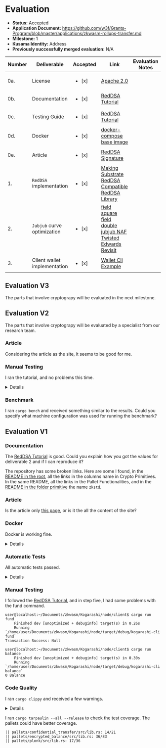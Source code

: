 
# Evaluation

- **Status:** Accepted
- **Application Document:** https://github.com/w3f/Grants-Program/blob/master/applications/zkwasm-rollups-transfer.md
- **Milestone:** 1
- **Kusama Identity:** Address
- **Previously successfully merged evaluation:** N/A

| Number | Deliverable | Accepted | Link | Evaluation Notes |
| ------ | ----------- | -------- | ---- |----------------- |
| 0a. | License | <ul><li>[x] </li></ul>| [Apache 2.0](https://github.com/KogarashiNetwork/Kogarashi/blob/master/LICENSE) | |
| 0b. | Documentation | <ul><li>[x] </li></ul>| [RedDSA Tutorial](https://kogarashinetwork.github.io/Kogarashi/tutorial/reddsa_wallet/)| |
| 0c. | Testing Guide | <ul><li>[x] </li></ul>| [RedDSA Tutorial](https://kogarashinetwork.github.io/Kogarashi/tutorial/reddsa_wallet/)| |
| 0d. | Docker | <ul><li>[x] </li></ul>| [docker-compose](https://github.com/KogarashiNetwork/Kogarashi/blob/master/docker-compose.yml) [base image](https://github.com/KogarashiNetwork/Kogarashi/tree/master/docker) | |
| 0e. | Article | <ul><li>[x] </li></ul>| [RedDSA Signature](https://kogarashinetwork.github.io/Kogarashi/technical/reddsa_signature/)|  |
| 1. | `RedDSA` implementation | <ul><li>[x] </li></ul>| [Making Substrate RedDSA Compatible](https://github.com/KogarashiNetwork/zksubstrate/compare/49a4103...95f493c) [RedDSA Library](https://github.com/KogarashiNetwork/Kogarashi/tree/master/primitive/redjubjub) |  |
| 2. | `Jubjub` curve optimization | <ul><li>[x] </li></ul>| [field square](https://github.com/KogarashiNetwork/Kogarashi/pull/64) [field double](https://github.com/KogarashiNetwork/Kogarashi/pull/63) [jubjub NAF](https://github.com/KogarashiNetwork/Kogarashi/pull/60) [Twisted Edwards Revisit](https://github.com/KogarashiNetwork/Kogarashi/pull/68) |  |
|3. | Client wallet implementation | <ul><li>[x] </li></ul>| [Wallet Cli Example](https://github.com/KogarashiNetwork/Kogarashi/tree/master/node/client) |  |

## Evaluation V3

The parts that involve cryptograpy will be evaluated in the next milestone. 

## Evaluation V2

The parts that involve cryptograpy will be evaluated by a specialist from our research team. 

### Article

Considering the article as the site, it seems to be good for me.

### Manual Testing

I ran the tutorial, and no problems this time.

<details>

```
user@localhost:~/Documents/zkwasm/Kogarashi/node/client$ cargo run balance
	Finished dev [unoptimized + debuginfo] target(s) in 0.28s
 	Running `/home/user/Documents/zkwasm/Kogarashi/node/target/debug/kogarashi-cli balance`
0 Balance

user@localhost:~/Documents/zkwasm/Kogarashi/node/client$ cargo run fund
	Finished dev [unoptimized + debuginfo] target(s) in 0.29s
 	Running `/home/user/Documents/zkwasm/Kogarashi/node/target/debug/kogarashi-cli fund`
Transaction Success: String("0xe0d0316cacdf955c921481ef14e72a96fa3a7c658485f14b9b56b1920a62c168")

user@localhost:~/Documents/zkwasm/Kogarashi/node/client$ cargo run balance
	Finished dev [unoptimized + debuginfo] target(s) in 0.28s
 	Running `/home/user/Documents/zkwasm/Kogarashi/node/target/debug/kogarashi-cli balance`
1000000000000 Balance

user@localhost:~/Documents/zkwasm/Kogarashi/node/client$ cargo run balance Bob
	Finished dev [unoptimized + debuginfo] target(s) in 0.26s
 	Running `/home/user/Documents/zkwasm/Kogarashi/node/target/debug/kogarashi-cli balance Bob`
1152921504606846976 Balance

user@localhost:~/Documents/zkwasm/Kogarashi/node/client$ cargo run transfer Bob 1000
	Finished dev [unoptimized + debuginfo] target(s) in 0.34s
 	Running `/home/user/Documents/zkwasm/Kogarashi/node/target/debug/kogarashi-cli transfer Bob 1000`
Transaction Success: String("0x06d73d8bd15743d8e8380a058c35bf5be12f895de5ed4a7cef734dbd8bb0fdb8")

user@localhost:~/Documents/zkwasm/Kogarashi/node/client$ cargo run balance Bob
	Finished dev [unoptimized + debuginfo] target(s) in 0.32s
 	Running `/home/user/Documents/zkwasm/Kogarashi/node/target/debug/kogarashi-cli balance Bob`
1152921504606847976 Balance

user@localhost:~/Documents/zkwasm/Kogarashi/node/client$ cargo run balance
	Finished dev [unoptimized + debuginfo] target(s) in 0.27s
 	Running `/home/user/Documents/zkwasm/Kogarashi/node/target/debug/kogarashi-cli balance`
999874998858 Balance
```

</details>

### Benchmark

I ran `cargo bench` and received something similar to the results. Could you specify what machine configuration was used for running the benchmark?

## Evaluation V1

### Documentation

The [RedDSA Tutorial](https://kogarashinetwork.github.io/Kogarashi/tutorial/reddsa_wallet/) is good. Could you explain how you got the values for deliverable 2 and if I can reproduce it?

The repository has some broken links. Here are some I found, in the [README in the root](https://github.com/KogarashiNetwork/Kogarashi/blob/master/README.md), all the links in the columns name in Crypto Primitives. In the same README, all the links in the Pallet Functionalities, and in the [README in the folder primitive](https://github.com/KogarashiNetwork/Kogarashi/tree/master/primitive) the name `zkstd`.

### Article

Is the article only [this page](https://kogarashinetwork.github.io/Kogarashi/technical/reddsa_signature/), or is it the all the content of the site? 

### Docker

Docker is working fine.

<details>

```
user@localhost:~/Documents/zkwasm/Kogarashi$ docker compose up
[+] Running 4/4
 ✔ kogarashi 3 layers [⣿⣿⣿]  	0B/0B  	Pulled                    	52.8s
   ✔ 31e352740f53 Pull complete                                        	4.8s
   ✔ 6fc10cc2f7e9 Pull complete                                       	49.9s
   ✔ d39adfd3c03d Pull complete                                       	50.3s
[+] Running 2/2
 ✔ Network kogarashi_default  Created                                  	0.1s
 ✔ Container kogarashi    	Created                                  	6.0s
Attaching to kogarashi
kogarashi  | 2023-08-08 10:59:57 It isn't safe to expose RPC publicly without a proxy server that filters available set of RPC methods.    
kogarashi  | 2023-08-08 10:59:57 Substrate Node    
kogarashi  | 2023-08-08 10:59:57 ✌️  version 3.0.0-9dfdb5c-x86_64-linux-musl    
kogarashi  | 2023-08-08 10:59:57 ❤️  by Kogarashi Dev Team <https://github.com/KogarashiNetwork/Kogarashi>, 2017-2023    
kogarashi  | 2023-08-08 10:59:57 📋 Chain specification: Development    
kogarashi  | 2023-08-08 10:59:57 🏷 Node name: last-flight-5189    
kogarashi  | 2023-08-08 10:59:57 👤 Role: AUTHORITY    
kogarashi  | 2023-08-08 10:59:57 💾 Database: RocksDb at /root/.local/share/kogarashi/chains/dev/db    
kogarashi  | 2023-08-08 10:59:57 ⛓  Native runtime: kogarashi-node-100 (kogarashi-node-1.tx1.au1)    
kogarashi  | 2023-08-08 10:59:57 🔨 Initializing Genesis block/state (state: 0x034a…f04c, header-hash: 0x8ce7…8d0d)    
kogarashi  | 2023-08-08 10:59:57 👴 Loading GRANDPA authority set from genesis on what appears to be first startup.    
kogarashi  | 2023-08-08 10:59:57 ⏱  Loaded block-time = 6000 milliseconds from genesis on first-launch    
kogarashi  | 2023-08-08 10:59:57 Using default protocol ID "sup" because none is configured in the chain specs    
kogarashi  | 2023-08-08 10:59:57 🏷 Local node identity is: 12D3KooWEjrwPHbeuPTRrqWSYTByBxSMBtPy27z1nJujW7tJ3N2p    
kogarashi  | 2023-08-08 10:59:57 📦 Highest known block at #0    
kogarashi  | 2023-08-08 10:59:57 〽️ Prometheus server started at 127.0.0.1:9615    
kogarashi  | 2023-08-08 10:59:57 Listening for new connections on 127.0.0.1:9944.    
kogarashi  | 2023-08-08 11:00:00 🙌 Starting consensus session on top of parent 0x8ce769583cad2b8a6853624ab2e23d97c22fb58852ca6a5b42ce36c10f618d0d    
kogarashi  | 2023-08-08 11:00:00 🎁 Prepared block for proposing at 1 [hash: 0xb741ac228827d6a996f9a9a98c00400945e9b20599940ab6a82a59cc7958bca6; parent_hash: 0x8ce7…8d0d; extrinsics (1): [0xfc12…8f05]]    
kogarashi  | 2023-08-08 11:00:00 🔖 Pre-sealed block for proposal at 1. Hash now 0x8d1de5647a9a7378dffcb14dd38b6aaff243a1ecd6c7716924743f490c7ea6b2, previously 0xb741ac228827d6a996f9a9a98c00400945e9b20599940ab6a82a59cc7958bca6.    
kogarashi  | 2023-08-08 11:00:00 ✨ Imported #1 (0x8d1d…a6b2)    
kogarashi  | 2023-08-08 11:00:00 🙌 Starting consensus session on top of parent 0x8d1de5647a9a7378dffcb14dd38b6aaff243a1ecd6c7716924743f490c7ea6b2    
kogarashi  | 2023-08-08 11:00:00 🎁 Prepared block for proposing at 2 [hash: 0xfb8836a9fc4d2676f10650984274a1cc176adb6a12c1702c81f5ca10183f3320; parent_hash: 0x8d1d…a6b2; extrinsics (1): [0xdd1e…5885]]    
kogarashi  | 2023-08-08 11:00:00 🔖 Pre-sealed block for proposal at 2. Hash now 0x474ddb146b685fd3eb3465ef510763cd1a6916fbb13a672be9f965373ecdeedb, previously 0xfb8836a9fc4d2676f10650984274a1cc176adb6a12c1702c81f5ca10183f3320.    
kogarashi  | 2023-08-08 11:00:00 ✨ Imported #2 (0x474d…eedb)    
kogarashi  | 2023-08-08 11:00:02 💤 Idle (0 peers), best: #2 (0x474d…eedb), finalized #0 (0x8ce7…8d0d), ⬇ 0 ⬆ 0    
```

</details>

### Automatic Tests

All automatic tests passed.

<details>

```
 	Running unittests src/lib.rs (target/release/deps/bls_12_381-06a39bc13b8ce55b)

running 63 tests
test fqn::tests::fq12_field_subtraction_test ... ok
test fqn::tests::fq12_field_comparator_test ... ok
test fqn::tests::fq12_field_addition_test ... ok
test fqn::tests::fq12_field_inversion_test ... ok
test fqn::tests::fq2_field_subtraction_test ... ok
test fqn::tests::fq2_field_addition_test ... ok
test fqn::tests::fq2_mul_nonresidue_test ... ok
test fqn::tests::fq2_field_comparator_test ... ok
test fqn::tests::fq2_field_inversion_test ... ok
test fqn::tests::fq12_field_squaring_test ... ok
test fr::tests::bls12_381_scalar_addition_test ... ok
test fqn::tests::fq6_field_addition_test ... ok
test fr::tests::bls12_381_scalar_comparator_test ... ok
test fr::tests::bls12_381_scalar_inversion_test ... ok
test fqn::tests::fq12_field_multiplication_test ... ok
test fr::tests::test_root_of_unity ... ok
test fqn::tests::fq2_field_squaring_test ... ok
test fr::tests::test_sqrt ... ok
test fqn::tests::fq6_field_comparator_test ... ok
test fr::tests::bls12_381_scalar_subtraction_test ... ok
test g1::tests::bls12_381_affine_identity_test ... ok
test g1::tests::bls12_381_affine_is_on_curve_test ... ok
test fqn::tests::fq6_field_inversion_test ... ok
test g1::tests::bls12_381_affine_doubling_test ... ok
test g1::tests::bls12_381_mix_addition_test ... ok
test g1::tests::bls12_381_affine_scalar_test ... ok
test fr::tests::bls12_381_scalar_squaring_test ... ok
test g1::tests::bls12_381_coordinate_transformation_test ... ok
test g1::tests::bls12_381_affine_addition_test ... ok
test g1::tests::bls12_381_projective_identity_test ... ok
test g1::tests::bls12_381_projective_is_on_curve_test ... ok
test g1::tests::bls12_381_mix_doubling_test ... ok
test g1::tests::bls_operations ... ok
test g1::tests::test_batch_normalize ... ok
test g1::tests::bls12_381_mix_scalar_test ... ok
test g1::tests::bls12_381_projective_doubling_test ... ok
test g2::tests::bls12_381_affine_identity_test ... ok
test g2::tests::bls12_381_affine_is_on_curve_test ... ok
test g1::tests::bls12_381_projective_scalar_test ... ok
test g2::tests::bls12_381_affine_doubling_test ... ok
test g2::tests::bls12_381_mix_addition_test ... ok
test g2::tests::bls12_381_affine_scalar_test ... ok
test fqn::tests::fq6_field_subtraction_test ... ok
test fr::tests::bls12_381_scalar_multiplication_test ... ok
test g2::tests::bls12_381_coordinate_transformation_test ... ok
test g1::tests::bls12_381_projective_addition_test ... ok
test g2::tests::bls12_381_projective_is_on_curve_test ... ok
test g2::tests::bls12_381_projective_identity_test ... ok
test g2::tests::bls12_381_mix_doubling_test ... ok
test g2::tests::bls12_381_mix_scalar_test ... ok
test g2::tests::bls12_381_projective_doubling_test ... ok
test g2::tests::bls12_381_projective_scalar_test ... ok
test g2::tests::bls12_381_affine_addition_test ... ok
test g2::tests::bls12_381_projective_addition_test ... ok
test fqn::tests::fq2_field_multiplication_test ... ok
test fqn::tests::fq6_field_squaring_test ... ok
test fqn::tests::fq6_mul_nonresidue_test ... ok
test fqn::tests::fq6_mul_by_1_test ... ok
test fqn::tests::fq6_field_multiplication_test ... ok
test fqn::tests::fq6_mul_by_01_test ... ok
test fqn::tests::fq12_frobenius_map_test ... ok
test fqn::tests::fq12_mul_by_014_test ... ok
test fr::tests::test_serde ... ok

test result: ok. 63 passed; 0 failed; 0 ignored; 0 measured; 0 filtered out; finished in 3.46s

 	Running unittests src/lib.rs (target/release/deps/confidential_transfer-322d2378c31978be)

running 2 tests
test mock::__construct_runtime_integrity_test::runtime_integrity_tests ... ok
test tests::plonk_test::confidential_transfer_test ... ok

test result: ok. 2 passed; 0 failed; 0 ignored; 0 measured; 0 filtered out; finished in 22.97s

 	Running tests/multi_scalar_multiplication.rs (target/release/deps/multi_scalar_multiplication-f1d735a9f990367e)

running 1 test
test multi_scalar_multiplication_test ... ok

test result: ok. 1 passed; 0 failed; 0 ignored; 0 measured; 0 filtered out; finished in 0.02s

 	Running tests/pairing.rs (target/release/deps/pairing-8dace37104badd3a)

running 5 tests
test final_exp_test ... ok
test generator_pairing_test ... ok
test unitary_test ... ok
test pairing_test ... ok
test multi_miller_loop_test ... ok

test result: ok. 5 passed; 0 failed; 0 ignored; 0 measured; 0 filtered out; finished in 0.09s

 	Running unittests src/lib.rs (target/release/deps/jub_jub-961c0998509eb491)

running 22 tests
test curve::tests::jubjub_affine_is_on_curve_test ... ok
test curve::tests::jubjub_affine_identity_test ... ok
test curve::tests::jubjub_projective_is_on_curve_test ... ok
test curve::tests::jubjub_projective_identity_test ... ok
test curve::tests::jubjub_mix_addition_test ... ok
test curve::tests::jubjub_mix_doubling_test ... ok
test fp::tests::test_from_hex ... ok
test curve::tests::jubjub_mix_scalar_test ... ok
test curve::tests::jubjub_projective_scalar_test ... ok
test curve::tests::jubjub_affine_scalar_test ... ok
test curve::tests::jubjub_affine_doubling_test ... ok
test curve::tests::jubjub_projective_doubling_test ... ok
test curve::tests::jubjub_coordinate_transformation_test ... ok
test curve::tests::jubjub_projective_addition_test ... ok
test curve::tests::jubjub_affine_addition_test ... ok
test fp::tests::fp_field_addition_test ... ok
test fp::tests::fp_field_comparator_test ... ok
test fp::tests::fp_field_subtraction_test ... ok
test fp::tests::fp_field_inversion_test ... ok
test fp::tests::fp_field_squaring_test ... ok
test fp::tests::fp_field_multiplication_test ... ok
test curve::tests::test_serde ... ok

test result: ok. 22 passed; 0 failed; 0 ignored; 0 measured; 0 filtered out; finished in 0.22s

 	Running unittests src/lib.rs (target/release/deps/pallet_encrypted_balance-6e83e95ac9001f82)

running 7 tests
test tests_composite::__construct_runtime_integrity_test::runtime_integrity_tests ... ok
test tests_local::__construct_runtime_integrity_test::runtime_integrity_tests ... ok
test tests_composite::force_transfer_works ... ok
test tests_local::emit_events ... ok
test tests_composite::balance_transfer_works ... ok
test tests_local::balance_transfer_works ... ok
test tests_local::force_transfer_works ... ok

test result: ok. 7 passed; 0 failed; 0 ignored; 0 measured; 0 filtered out; finished in 0.00s

 	Running unittests src/lib.rs (target/release/deps/pallet_plonk-cc53559983d424a3)

running 4 tests
test mock::__construct_runtime_integrity_test::runtime_integrity_tests ... ok
test tests::__construct_runtime_integrity_test::runtime_integrity_tests ... ok
test tests::plonk_test::trusted_setup ... ok
test tests::plonk_test::default_test ... ok

test result: ok. 4 passed; 0 failed; 0 ignored; 0 measured; 0 filtered out; finished in 1.64s

 	Running unittests src/lib.rs (target/release/deps/poly_commit-1b2f1616d91641d6)

running 4 tests
test fft::tests::fft_multiplication_test ... ok
test poly::tests::polynomial_scalar ... ok
test poly::tests::polynomial_division_test ... ok
test fft::tests::fft_transformation_test ... ok

test result: ok. 4 passed; 0 failed; 0 ignored; 0 measured; 0 filtered out; finished in 0.05s

 	Running unittests src/lib.rs (target/release/deps/red_jubjub-c6a6b5a67c02e51f)

running 1 test
test tests::signature_test ... ok

test result: ok. 1 passed; 0 failed; 0 ignored; 0 measured; 0 filtered out; finished in 0.79s

 	Running unittests src/lib.rs (target/release/deps/she_elgamal-d486b7af26b891d1)

running 3 tests
test tests::test_elgamal ... ok
test tests::test_encrypt_decrypt ... ok
test tests::test_homomorphic ... ok

test result: ok. 3 passed; 0 failed; 0 ignored; 0 measured; 0 filtered out; finished in 0.04s

 	Running unittests src/lib.rs (target/release/deps/zero_plonk-a9760c0893416cc9)

running 8 tests
test bit_iterator::test::test_bit_iterator8 ... ok
test permutation::test::test_permutation_compute_sigmas ... ok
test permutation::test::test_permutation_format ... ok
test util::test::test_batch_inversion ... ok
test permutation::test::test_basic_slow_permutation_poly ... ok
test commitment_scheme::kzg10::srs::test::test_powers_of ... ok
test permutation::test::test_permutation_compute_sigmas_only_left_wires ... ok
test commitment_scheme::kzg10::key::test::test_basic_commit ... ok

test result: ok. 8 passed; 0 failed; 0 ignored; 0 measured; 0 filtered out; finished in 0.01s

 	Running tests/boolean.rs (target/release/deps/boolean-26ce70c1522f478c)

running 2 tests
test boolean_works ... ok
test select_works ... ok

test result: ok. 2 passed; 0 failed; 0 ignored; 0 measured; 0 filtered out; finished in 0.39s

 	Running tests/decomposition.rs (target/release/deps/decomposition-30be669cf7fee5df)

running 1 test
test decomposition_works ... ok

test result: ok. 1 passed; 0 failed; 0 ignored; 0 measured; 0 filtered out; finished in 1.72s

 	Running tests/ecc.rs (target/release/deps/ecc-7a8c1b6f87efd377)

running 3 tests
test add_point_works ... ok
test mul_generator_works ... ok
test mul_point_works ... ok

test result: ok. 3 passed; 0 failed; 0 ignored; 0 measured; 0 filtered out; finished in 4.84s

 	Running tests/logic.rs (target/release/deps/logic-66f07de980c4e9ba)

running 2 tests
test logic_and_works ... ok
test logic_xor_works ... ok

test result: ok. 2 passed; 0 failed; 0 ignored; 0 measured; 0 filtered out; finished in 0.84s

 	Running tests/range.rs (target/release/deps/range-ef4bc6459f40d00f)

running 1 test
test range_works ... ok

test result: ok. 1 passed; 0 failed; 0 ignored; 0 measured; 0 filtered out; finished in 0.21s

 	Running unittests src/lib.rs (target/release/deps/zkruntime-655540e255563adc)

running 1 test
test __construct_runtime_integrity_test::runtime_integrity_tests ... ok

test result: ok. 1 passed; 0 failed; 0 ignored; 0 measured; 0 filtered out; finished in 0.00s


 	Running tests/limbs.rs (target/release/deps/arithmetics-98a15ef40fe1f67e)

running 12 tests
test jubjub_limbs_tests::jubjub_limbs_tests_invert_test ... ok
test bls12_381_limbs_tests::bls12_381_limbs_tests_sub_test ... ok
test jubjub_limbs_tests::jubjub_limbs_tests_add_test ... ok
test jubjub_limbs_tests::jubjub_limbs_tests_power_test ... ok
test jubjub_limbs_tests::jubjub_limbs_tests_sub_test ... ok
test bls12_381_limbs_tests::bls12_381_limbs_tests_add_test ... ok
test jubjub_limbs_tests::jubjub_limbs_tests_square_test ... ok
test bls12_381_limbs_tests::bls12_381_limbs_tests_power_test ... ok
test bls12_381_limbs_tests::bls12_381_limbs_tests_square_test ... ok
test jubjub_limbs_tests::jubjub_limbs_tests_mul_test ... ok
test bls12_381_limbs_tests::bls12_381_limbs_tests_mul_test ... ok
test bls12_381_limbs_tests::bls12_381_limbs_tests_invert_test ... ok

test result: ok. 12 passed; 0 failed; 0 ignored; 0 measured; 0 filtered out; finished in 0.00s

 	Running tests/points.rs (target/release/deps/points-719063068a0ce520)

running 4 tests
test twisted_edwards_points_tests::addition_test ... ok
test twisted_edwards_points_tests::scalar_test ... ok
test twisted_edwards_points_tests::is_on_curve_affine ... ok
test twisted_edwards_points_tests::is_on_curve_extended ... ok

test result: ok. 4 passed; 0 failed; 0 ignored; 0 measured; 0 filtered out; finished in 0.00s

   Doc-tests pallet-encrypted-balance

running 2 tests
test src/lib.rs - (line 96) ... ok
test src/lib.rs - (line 110) ... ok

test result: ok. 2 passed; 0 failed; 0 ignored; 0 measured; 0 filtered out; finished in 0.19s

   Doc-tests zkstd

running 2 tests
test src/lib.rs - (line 41) ... ok
test src/lib.rs - (line 139) ... ok

test result: ok. 2 passed; 0 failed; 0 ignored; 0 measured; 0 filtered out; finished in 0.23s
```

</details>

### Manual Testing

I followed the [RedDSA Tutorial](https://kogarashinetwork.github.io/Kogarashi/tutorial/reddsa_wallet/), and in step five, I had some problems with the fund command.

```
user@localhost:~/Documents/zkwasm/Kogarashi/node/client$ cargo run fund
	Finished dev [unoptimized + debuginfo] target(s) in 0.26s
 	Running `/home/user/Documents/zkwasm/Kogarashi/node/target/debug/kogarashi-cli fund`
Transaction Success: Null

user@localhost:~/Documents/zkwasm/Kogarashi/node/client$ cargo run balance
	Finished dev [unoptimized + debuginfo] target(s) in 0.30s
 	Running `/home/user/Documents/zkwasm/Kogarashi/node/target/debug/kogarashi-cli balance`
0 Balance
```

### Code Quality

I ran `cargo clippy` and received a few warnings.

<details>

```
user@localhost:~/Documents/zkwasm/Kogarashi$ cargo clippy
warning: profiles for the non root package will be ignored, specify profiles at the workspace root:
package:   /home/user/Documents/zkwasm/Kogarashi/primitive/plonk/Cargo.toml
workspace: /home/user/Documents/zkwasm/Kogarashi/Cargo.toml
warning: unneeded unit return type
   --> pallets/encrypted_balance/src/lib.rs:328:15
	|
328 | 	#[pallet::event]
	|           	^^^^^ help: remove the `-> ()`
	|
	= help: for further information visit https://rust-lang.github.io/rust-clippy/master/index.html#unused_unit
	= note: `#[warn(clippy::unused_unit)]` on by default

warning: unneeded unit expression
   --> pallets/encrypted_balance/src/lib.rs:328:15
	|
328 | 	#[pallet::event]
	|           	^^^^^ help: remove the final `()`
	|
	= help: for further information visit https://rust-lang.github.io/rust-clippy/master/index.html#unused_unit

warning: unneeded unit return type
  --> pallets/plonk/src/lib.rs:99:15
   |
99 | 	#[pallet::event]
   |           	^^^^^ help: remove the `-> ()`
   |
   = help: for further information visit https://rust-lang.github.io/rust-clippy/master/index.html#unused_unit
   = note: `#[warn(clippy::unused_unit)]` on by default

warning: unneeded unit expression
  --> pallets/plonk/src/lib.rs:99:15
   |
99 | 	#[pallet::event]
   |           	^^^^^ help: remove the final `()`
   |
   = help: for further information visit https://rust-lang.github.io/rust-clippy/master/index.html#unused_unit

warning: statement with no effect
   --> pallets/plonk/src/lib.rs:183:17
	|
183 |             	Event::<T>::TrustedSetup(pp);
	|             	^^^^^^^^^^^^^^^^^^^^^^^^^^^^^
	|
	= help: for further information visit https://rust-lang.github.io/rust-clippy/master/index.html#no_effect
	= note: `#[warn(clippy::no_effect)]` on by default

warning: `pallet-encrypted-balance` (lib) generated 2 warnings (run `cargo fix --lib -p pallet-encrypted-balance` to apply 1 suggestion)
warning: `pallet-plonk` (lib) generated 3 warnings (run `cargo fix --lib -p pallet-plonk` to apply 1 suggestion)
	Finished dev [unoptimized + debuginfo] target(s) in 0.21s
```

</details>

I ran `cargo tarpaulin --all --release` to check the test coverage. The pallets could have better coverage.

```
|| pallets/confidential_transfer/src/lib.rs: 14/21
|| pallets/encrypted_balance/src/lib.rs: 36/83
|| pallets/plonk/src/lib.rs: 17/36
```
